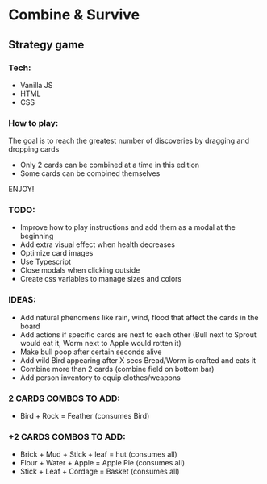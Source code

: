 # Combine & Survive
## Strategy game

### Tech:
* Vanilla JS
* HTML
* CSS

### How to play:
The goal is to reach the greatest number of discoveries by dragging and dropping cards
- Only 2 cards can be combined at a time in this edition
- Some cards can be combined themselves

ENJOY!

### TODO:
* Improve how to play instructions and add them as a modal at the beginning
* Add extra visual effect when health decreases
* Optimize card images
* Use Typescript
* Close modals when clicking outside
* Create css variables to manage sizes and colors

### IDEAS:
* Add natural phenomens like rain, wind, flood that affect the cards in the board
* Add actions if specific cards are next to each other (Bull next to Sprout would eat it, Worm next to Apple would rotten it)
* Make bull poop after certain seconds alive
* Add wild Bird appearing after X secs Bread/Worm is crafted and eats it
* Combine more than 2 cards (combine field on bottom bar)
* Add person inventory to equip clothes/weapons

### 2 CARDS COMBOS TO ADD:
* Bird + Rock = Feather (consumes Bird)

### +2 CARDS COMBOS TO ADD:
* Brick + Mud + Stick + leaf = hut (consumes all)
* Flour + Water + Apple = Apple Pie (consumes all)
* Stick + Leaf + Cordage = Basket (consumes all)
